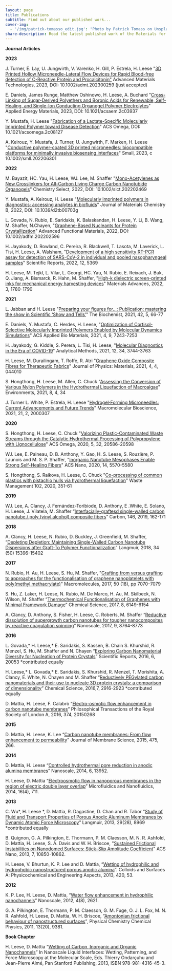 ```yaml
---
layout: page
title: Publications
subtitle: Find out about our published work...
cover-img:
  - '/img/patrick-tomasso_edit.jpg': "Photo by Patrick Tomass on Unsplash"
share-description: Read the latest published work of the Materials for Health Lab.
---
```


**Journal Articles**

**2023**


J. Turner, E. Lay, U. Jungwirth, V. Varenko, H. Gill, P. Estrela, H. Leese 
 "[3D Printed Hollow Microneedle-Lateral Flow Devices for Rapid Blood-free detection of C-Reactive Protein and Procalcitonin"](https://onlinelibrary.wiley.com/doi/10.1002/admt.202300259) Advanced Materials Technologies, 2023, DOI: 10.1002/admt.202300259 (just accepted)

E. Daniels, James Runge, Matthew Oshinowo, H. Leese, A. Buchard "[Cross-Linking of Sugar-Derived Polyethers and Boronic Acids for Renewable, Self-Healing, and Single-Ion Conducting Organogel Polymer Electrolytes](https://pubs.acs.org/doi/10.1021/acsaem.2c03937)" Applied Energy Materials, 2023, DOI: 10.1021/acsaem.2c03937

Y. Mustafa, H. Leese "[Fabrication of a Lactate-Specific Molecularly Imprinted Polymer toward Disease Detection](https://pubs.acs.org/doi/10.1021/acsomega.2c08127)" ACS Omega, DOI: 10.1021/acsomega.2c08127 

A. Keirouz, Y. Mustafa, J. Turner, U. Jungwirth, F. Marken, H. Leese "[Conductive polymer-coated 3D printed microneedles: biocompatible platforms for minimally invasive biosensing interfaces](https://onlinelibrary.wiley.com/doi/10.1002/smll.202206301)" Small, 2023, c 10.1002/smll.202206301

**2022**

M. Bayazit, HC. Yau, H. Leese, WJ. Lee, M. Shaffer "[Mono-Acetylenes as New Crosslinkers for All-Carbon Living Charge Carbon Nanotubide Organogels](https://chemistry-europe.onlinelibrary.wiley.com/doi/10.1002/slct.202202469)" Chemistry Select, 2022, DOI: 10.1002/slct.202202469

Y. Mustafa, A. Keirouz, H. Leese "[Molecularly imprinted polymers in diagnostics: accessing analytes in biofluids](https://pubs.rsc.org/en/content/articlehtml/2022/tb/d2tb00703g)" Journal of Materials Chemistry B, 2022, DOI: 10.1039/d2tb00703g

L. Govada, N. Rubio, E. Saridakis, K. Balaskandan, H. Leese, Y. Li, B. Wang, M. Shaffer, N.Chayen, "[Graphene-Based Nucleants for Protein Crystallization](https://onlinelibrary.wiley.com/doi/10.1002/adfm.202202596)" Advanced Functional Materials, 2022, DOI: 10.1002/adfm.202202596

H. Jayakody, D. Rowland, C. Pereira, R. Blackwell, T. Lasota, M. Laverick, L. Tisi, H. Leese, A. Walsham, "[Development of a high sensitivity RT-PCR assay for detection of SARS-CoV-2 in individual and pooled nasopharyngeal samples](https://www.nature.com/articles/s41598-022-09254-1)" Scientific Reports, 2022, 12, 5369

H. Leese, M. Tejkl, L. Vilar, L. Georgi, HC. Yau, N. Rubio, E. Reixach, J. Buk, Q. Jiang, A. Bismarck, R. Hahn, M. Shaffer, "[High-k dielectric screen-printed inks for mechanical energy harvesting devices](https://pubs.rsc.org/en/content/articlelanding/2022/MA/D1MA00661D)" Materials Advances, 2022, 3, 1780-1790

**2021**

L. Jabban and H. Leese "[Preparing your figures for…: Publication: mastering the show in Scientific ‘Show and Tells’](https://portlandpress.com/biochemist/article/43/5/66/229947/Preparing-your-figures-for)" The Biochemist, 2021, 42, 5, 66-77

E. Daniels, Y. Mustafa, C. Herdes, H. Leese, "[Optimization of Cortisol-Selective Molecularly Imprinted Polymers Enabled by Molecular Dynamics Simulations](https://pubs.acs.org/doi/pdf/10.1021/acsabm.1c00774)" ACS Applied Bio Materials, 2021, 4, 9, 7243-7253

H. Jayakody, G. Kiddle, S. Perera, L. Tisi, H. Leese, "[Molecular Diagnostics in the Era of COVID-19](https://pubs.rsc.org/en/content/articlepdf/2021/AY/D1AY00947H)" Analytical Methods, 2021, 12, 34, 3744-3763

H. Leese, M. Durailingam, T. Roffe, R. Atri "[Graphene Oxide Composite Fibres for Therapeutic Fabrics](https://iopscience.iop.org/article/10.1088/2515-7639/ac114c)" Journal of Physics: Materials, 2021, 4, 4, 044010

S. Hongthong, H. Leese,  M. Allen, C. Chuck "[Assessing the Conversion of Various Nylon Polymers in the Hydrothermal Liquefaction of Macroalgae](https://www.mdpi.com/2076-3298/8/4/34)" Environments, 2021, 8, 4, 34

J. Turner  L. White, P. Estrela,  H. Leese "[Hydrogel‐Forming Microneedles: Current Advancements and Future Trends](https://onlinelibrary.wiley.com/doi/10.1002/mabi.202000307)" Macromolecular Bioscience, 2021, 21, 2, 2000307

**2020**

S. Hongthong, H. Leese, C. Chuck "[Valorizing Plastic-Contaminated Waste Streams through the Catalytic Hydrothermal Processing of Polypropylene with Lignocellulose](https://pubs.acs.org/doi/10.1021/acsomega.0c02854)" ACS Omega, 2020, 5, 32, 20586–20598

WJ. Lee, E. Paineau, D. B. Anthony, Y. Gao, H. S. Leese, S. Rouzière, P. Launois and M. S. P. Shaffer, "[Inorganic Nanotube Mesophases Enable Strong Self-Healing Fibers](https://pubs.acs.org/doi/10.1021/acsnano.9b09873)" ACS Nano, 2020, 14, 5570-5580

S. Hongthong, S. Raikova, H. Leese, C. Chuck "[Co-processing of common plastics with pistachio hulls via hydrothermal liquefaction](https://www.sciencedirect.com/science/article/pii/S0956053X19306993?via%3Dihub)" Waste Management 102, 2020, 351-61 

**2019** 

WJ. Lee, A. Clancy, J. Fernández-Toribiode, D. Anthony, E .White, E. Solano, H. Leese, J. Vilatela, M. Shaffer “[Interfacially-graftesd single-walled carbon nanotube / poly (vinyl alcohol) composite fibers](https://www.sciencedirect.com/science/article/pii/S000862231930065X?via%3Dihub#!)” Carbon, 146, 2019, 162-171

**2018**

A.  Clancy, H. Leese, N. Rubio, D. Buckley, J. Greenfield, M. Shaffer, “[Depleting Depletion: Maintaining Single-Walled Carbon Nanotube Dispersions after Graft-To Polymer Functionalization](https://pubs.acs.org/doi/10.1021/acs.langmuir.8b03144)” Langmuir, 2018, 34 (50) 15396-15402

**2017**

N. Rubio, H. Au, H. Leese, S. Hu, M. Shaffer, "[Grafting from versus grafting to approaches for the functionalisation of graphene nanoplatelets with poly(methyl methacrylate)](https://pubs.acs.org/doi/abs/10.1021/acs.macromol.7b01047)" Macromolecules, 2017, 50 (18), pp 7070–7079


S. Hu, Z. Laker, H. Leese, N. Rubio, M. De Marco, H. Au, M. Skilbeck, N. Wilson, M. Shaffer “[Thermochemical Functionalisation of Graphenes with Minimal Framework Damage](https://pubs.rsc.org/en/content/articlelanding/2017/sc/c6sc05603b#!divAbstract)” Chemical Science, 2017, 8, 6149-6154


A. Clancy, D. Anthony, S. Fisher, H. Leese, C. Roberts, M. Shaffer “[Reductive dissolution of supergrowth carbon nanotubes for tougher nanocomposites by reactive coagulation spinning](https://pubs.rsc.org/en/content/articlelanding/2017/nr/c7nr00734e#!divAbstract)” Nanoscale, 2017, 9, 8764-8773	

**2016**

L. Govada,* H. Leese,*  E. Saridakis, S. Kassen, B. Chain S. Khurshid, R. Menzel, S. Hu, M. Shaffer and N. Chayen “[Exploring Carbon Nanomaterial Diversity for Nucleation of Protein Crystals](https://www.nature.com/articles/srep20053)” Scientific Reports, 2016, 6, 20053 *contributed equally


H. Leese,* L. Govada,* E. Saridakis, S. Khurshid, R. Menzel, T. Morishita, A. Clancy, E. White, N. Chayen and M. Shaffer “[Reductively PEGylated carbon nanomaterials and their use to nucleate 3D protein crystals: a comparison of dimensionality](https://pubs.rsc.org/en/content/articlelanding/2016/sc/c5sc03595c#!divAbstract)” Chemical Science, 2016,7, 2916-2923 *contributed equally 

D. Mattia, H. Leese, F. Calabrò “[Electro-osmotic flow enhancement in carbon nanotube membranes](https://rsta.royalsocietypublishing.org/content/374/2060/20150268)” Philosophical Transactions of the Royal Society of London A, 2016, 374, 20150268

**2015**

D. Mattia, H. Leese, K. Lee “[Carbon nanotube membranes: From flow enhancement to permeability](https://www.sciencedirect.com/science/article/pii/S0376738814008060)” Journal of Membrane Science, 2015, 475, 266.

**2014**

D. Mattia, H. Leese “[Controlled hydrothermal pore reduction in anodic alumina membranes](https://pubs.rsc.org/en/content/articlelanding/2014/nr/c4nr04661g#!divAbstract)” Nanoscale, 2014, 6, 13952.


H. Leese, D. Mattia “[Electroosmotic flow in nanoporous membranes in the region of electric double layer overlap](https://link.springer.com/article/10.1007/s10404-013-1255-0)” Microfluidics and Nanofluidics, 2014, 16(4), 711.

**2013**

C. Wu*, H. Leese *, D. Mattia, R. Dagastine, D. Chan and R. Tabor “[Study of Fluid and Transport Properties of Porous Anodic Aluminum Membranes by Dynamic Atomic Force Microscopy](https://pubs.acs.org/doi/abs/10.1021/la401261z)” Langmuir, 2013, 29(28), 8969 *contributed equally

B. Quignon, G. A. Pilkington, E. Thormann, P. M. Claesson, M. N. R. Ashfold, D. Mattia, H. Leese, S. A. Davis and W. H. Briscoe, "[Sustained Frictional Instabilities on Nanodomed Surfaces: Stick–Slip Amplitude Coefficient](https://pubs.acs.org/doi/10.1021/nn404276p)" ACS Nano, 2013, 7, 10850-10862.

H. Leese, V. Bhurtun, K. P. Lee and D. Mattia, “[Wetting of hydrophilic and hydrophobic nanostructured porous anodic alumina](https://www.sciencedirect.com/science/article/pii/S0927775712008606)”. Colloids and Surfaces A: Physicochemical and Engineering Aspects, 2013, 420, 53.

**2012**

K. P. Lee, H. Leese, D. Mattia, “[Water flow enhancement in hydrophilic nanochannels](https://pubs.rsc.org/en/content/articlelanding/2012/nr/c2nr30098b#!divAbstract)” Nanoscale, 2012, 4(8), 2621.

G. A. Pilkington, E. Thormann, P. M. Claesson, G. M. Fuge, O. J. L. Fox, M. N. R. Ashfold, H. Leese, D. Mattia, W. H. Briscoe, “[Amontonian frictional behaviour of nanostructured surfaces](https://pubs.rsc.org/en/content/articlelanding/2011/cp/c0cp02657c#!divAbstract)”, Physical Chemistry Chemical Physics, 2011, 13(20), 9381.

**Book Chapter**

H. Leese, D. Mattia “[Wetting of Carbon, Inorganic and Organic Nanochannels](https://books.google.co.uk/books?id=oYwuJ4uk8E8C&pg=PA400&lpg=PA400&dq=Wetting+of+Carbon,+Inorganic+and+Organic+Nanochannels%E2%80%9D+In+Nanoscale+Liquid+Interfaces:+Wetting,+Patterning,+and+Force+Microscopy+at+the+Molecular+Scale,+Eds.+Thierry+Ondar%C3%A7uhu+and+Jean-Pierre+Aim%C3%A9,&source=bl&ots=k9qaDudXAa&sig=ACfU3U03DQn-bA17aca7DtA6mgJGGHNfRg&hl=en&sa=X&ved=2ahUKEwjs0ozUmKzqAhWKUBUIHdB4CNMQ6AEwAnoECAoQAQ#v=onepage&q=Wetting%20of%20Carbon%2C%20Inorganic%20and%20Organic%20Nanochannels%E2%80%9D%20In%20Nanoscale%20Liquid%20Interfaces%3A%20Wetting%2C%20Patterning%2C%20and%20Force%20Microscopy%20at%20the%20Molecular%20Scale%2C%20Eds.%20Thierry%20Ondar%C3%A7uhu%20and%20Jean-Pierre%20Aim%C3%A9%2C&f=false)” In Nanoscale Liquid Interfaces: Wetting, Patterning, and Force Microscopy at the Molecular Scale, Eds. Thierry Ondarçuhu and Jean-Pierre Aimé, Pan Stanford Publishing, 2013, ISBN 978-981-4316-45-3.


